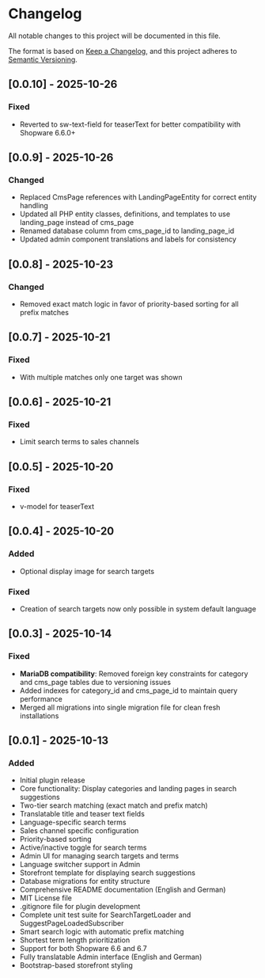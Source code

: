 # Changelog

All notable changes to this project will be documented in this file.

The format is based on [Keep a Changelog](https://keepachangelog.com/en/1.0.0/),
and this project adheres to [Semantic Versioning](https://semver.org/spec/v2.0.0.html).

## [0.0.10] - 2025-10-26

### Fixed
- Reverted to sw-text-field for teaserText for better compatibility with Shopware 6.6.0+

## [0.0.9] - 2025-10-26

### Changed
- Replaced CmsPage references with LandingPageEntity for correct entity handling
- Updated all PHP entity classes, definitions, and templates to use landing_page instead of cms_page
- Renamed database column from cms_page_id to landing_page_id
- Updated admin component translations and labels for consistency

## [0.0.8] - 2025-10-23

### Changed
- Removed exact match logic in favor of priority-based sorting for all prefix matches

## [0.0.7] - 2025-10-21

### Fixed
- With multiple matches only one target was shown

## [0.0.6] - 2025-10-21

### Fixed
- Limit search terms to sales channels

## [0.0.5] - 2025-10-20

### Fixed
- v-model for teaserText

## [0.0.4] - 2025-10-20

### Added
- Optional display image for search targets

### Fixed
- Creation of search targets now only possible in system default language

## [0.0.3] - 2025-10-14

### Fixed
- **MariaDB compatibility**: Removed foreign key constraints for category and cms_page tables due to versioning issues
- Added indexes for category_id and cms_page_id to maintain query performance
- Merged all migrations into single migration file for clean fresh installations

## [0.0.1] - 2025-10-13

### Added
- Initial plugin release
- Core functionality: Display categories and landing pages in search suggestions
- Two-tier search matching (exact match and prefix match)
- Translatable title and teaser text fields
- Language-specific search terms
- Sales channel specific configuration
- Priority-based sorting
- Active/inactive toggle for search terms
- Admin UI for managing search targets and terms
- Language switcher support in Admin
- Storefront template for displaying search suggestions
- Database migrations for entity structure
- Comprehensive README documentation (English and German)
- MIT License file
- .gitignore file for plugin development
- Complete unit test suite for SearchTargetLoader and SuggestPageLoadedSubscriber
- Smart search logic with automatic prefix matching
- Shortest term length prioritization
- Support for both Shopware 6.6 and 6.7
- Fully translatable Admin interface (English and German)
- Bootstrap-based storefront styling
